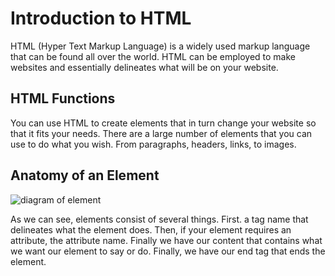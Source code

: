 # Introduction to HTML

HTML (Hyper Text Markup Language) is a widely used markup language that can be found all over the world. HTML can be employed to make websites and essentially delineates what will be on your website.

## HTML Functions

You can use HTML to create elements that in turn change your website so that it fits your needs. There are a large number of elements that you can use to do what you wish. From paragraphs, headers, links, to images. 

## Anatomy of an Element

![diagram of element](https://th.bing.com/th/id/OIP.EKRYqsB0-3Dq88LXNFvxLQHaCb?pid=ImgDet&rs=1)

As we can see, elements consist of several things. First. a tag name that delineates what the element does. Then, if your element requires an attribute, the attribute name. Finally we have our content that contains what we want our element to say or do. Finally, we have our end tag that ends the element.